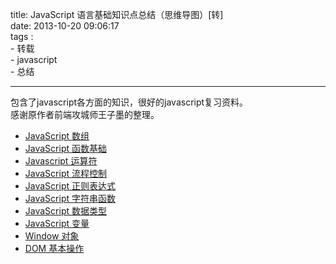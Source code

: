 title: JavaScript 语言基础知识点总结（思维导图）[转]    
date: 2013-10-20 09:06:17   
tags :   
    - 转载  
    - javascript  
    - 总结  
    
---

包含了javascript各方面的知识，很好的javascript复习资料。  
感谢原作者前端攻城师王子墨的整理。  

* [JavaScript 数组](http://7xnv0h.com1.z0.glb.clouddn.com/js-JavaScript-array.gif)
* [JavaScript 函数基础](http://7xnv0h.com1.z0.glb.clouddn.com/js-JavaScript-function-base.gif)
* [Javascript 运算符](http://7xnv0h.com1.z0.glb.clouddn.com/js-Javascript-operational-character.gif)
* [JavaScript 流程控制](http://7xnv0h.com1.z0.glb.clouddn.com/js-JavaScript-process-statement.gif)
* [JavaScript 正则表达式](http://7xnv0h.com1.z0.glb.clouddn.com/js-JavaScript-regular-expressions.gif)
* [JavaScript 字符串函数](http://7xnv0h.com1.z0.glb.clouddn.com/js-JavaScript-string-function.gif)
* [JavaScript 数据类型](http://7xnv0h.com1.z0.glb.clouddn.com/js-The-JavaScript-data-type-1.gif)
* [JavaScript 变量](http://7xnv0h.com1.z0.glb.clouddn.com/js-The-JavaScript-variable.gif)
* [Window 对象](http://7xnv0h.com1.z0.glb.clouddn.com/js-Window-object.gif)
* [DOM 基本操作](http://7xnv0h.com1.z0.glb.clouddn.com/js-DOM-operation.gif)

